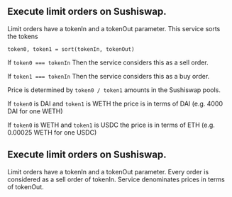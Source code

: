 ## Execute limit orders on Sushiswap.

Limit orders have a tokenIn and a tokenOut parameter. This service sorts the tokens

`token0, token1 = sort(tokenIn, tokenOut)`

If `token0 === tokenIn` Then the service considers this as a sell order.

If `token1 === tokenIn` Then the service considers this as a buy order.

Price is determined by `token0 / token1` amounts in the Sushiswap pools.

If `token0` is DAI and `token1` is WETH the price is in terms of DAI (e.g. 4000 DAI for one WETH)

If `token0` is WETH and `token1` is USDC the price is in terms of ETH (e.g. 0.00025 WETH for one USDC)

## Execute limit orders on Sushiswap.

Limit orders have a tokenIn and a tokenOut parameter. Every order is considered as a sell order of tokenIn.
Service denominates prices in terms of tokenOut.


